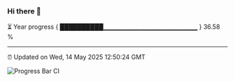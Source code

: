 ### Hi there 👋

⏳ Year progress { ██████████▁▁▁▁▁▁▁▁▁▁▁▁▁▁▁▁▁▁▁▁ } 36.58 %

---

⏰ Updated on Wed, 14 May 2025 12:50:24 GMT

![Progress Bar CI](https://github.com/ZhaoGui/ZhaoGui/workflows/Progress%20Bar%20CI/badge.svg)
